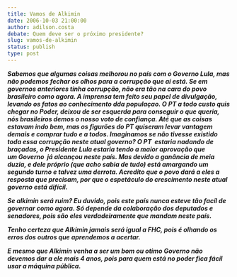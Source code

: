 ```yaml
---
title: Vamos de Alkimin 
date: 2006-10-03 21:00:00
author: adilson.costa
debate: Quem deve ser o próximo presidente?
slug: vamos-de-alkimin
status: publish 
type: post
---
```


***Sabemos que algumas coisas melhorou no país com o Governo Lula, mas não podemos fechar os olhos para a corrupção que aí está. Se em governos anteriores tinha corrupção, não era tão na cara do povo brasileiro como agora. A imprensa tem feito seu papel de divulgação, levando os fatos ao conhecimento dda populaçao. O PT a todo custo quis chegar no Poder, deixou de ser esquerda para conseguir o que queria, nós brasileiros demos o nosso voto de confiança. Até que as coisas estavam indo bem, mas os figurões do PT quiseram levar vantagem demais e comprar tudo e a todos. Imaginamos se não tivesse existido toda essa corrupção neste atual governo? O PT  estaria nadando de braçadas, o Presidente Lula estaria tendo a maior aprovação que um Governo  já alcançou neste país. Mas devido a ganância de meia duzia, e dele próprio (que acho sabia de tudo) está amargando um segundo turno e talvez uma derrota. Acredito que o povo dará a eles a resposta que precisam, por que o espetáculo do crescimento neste atual governo está difícil.***


***Se alkimin será ruim? Eu duvido, pois este país nunca esteve tão facíl de governar como agora. Só depende da colaboração dos deputados e senadores, pois são eles verdadeiramente que mandam neste país.***


***Tenho certeza que Alkimin jamais será igual a FHC, pois é olhando os erros dos outros que aprendemos a acertar.***


***E mesmo que Alkimin venha a ser um bom ou otimo Governo não devemos dar a ele mais 4 anos, pois para quem está no poder fica fácil usar a máquina pública.***


